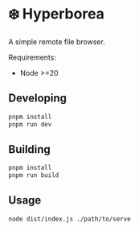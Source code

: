 # ❄️ Hyperborea

A simple remote file browser.

Requirements:

-   Node >=20

## Developing

```sh
pnpm install
pnpm run dev
```

## Building

```sh
pnpm install
pnpm run build
```

## Usage

```sh
node dist/index.js ./path/to/serve
```
